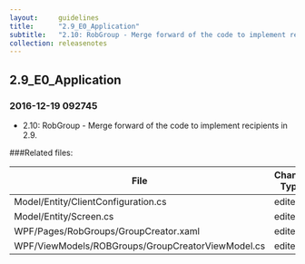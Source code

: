 ```yaml
---
layout:     guidelines
title:      "2.9_E0_Application"
subtitle:   "2.10: RobGroup - Merge forward of the code to implement recipients in 2.9"
collection: releasenotes
---
```



## 2.9_E0_Application

### 2016-12-19 092745

* 2.10: RobGroup - Merge forward of the code to implement recipients in 2.9.

###Related files:

File | Change Type
-------------------------------- | ------------
Model/Entity/ClientConfiguration.cs | edited
Model/Entity/Screen.cs | edited
WPF/Pages/RobGroups/GroupCreator.xaml | edited
WPF/ViewModels/ROBGroups/GroupCreatorViewModel.cs | edited
